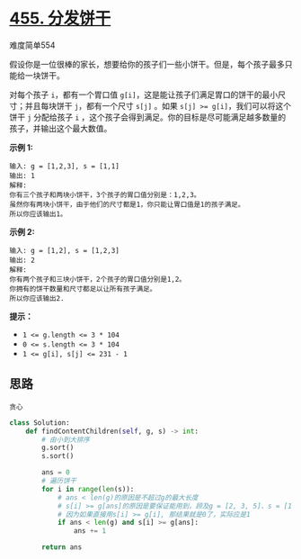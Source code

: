 # [455. 分发饼干](https://leetcode.cn/problems/assign-cookies/)

难度简单554

假设你是一位很棒的家长，想要给你的孩子们一些小饼干。但是，每个孩子最多只能给一块饼干。

对每个孩子 `i`，都有一个胃口值 `g[i]`，这是能让孩子们满足胃口的饼干的最小尺寸；并且每块饼干 `j`，都有一个尺寸 `s[j]` 。如果 `s[j] >= g[i]`，我们可以将这个饼干 `j` 分配给孩子 `i` ，这个孩子会得到满足。你的目标是尽可能满足越多数量的孩子，并输出这个最大数值。

**示例 1:**

```
输入: g = [1,2,3], s = [1,1]
输出: 1
解释: 
你有三个孩子和两块小饼干，3个孩子的胃口值分别是：1,2,3。
虽然你有两块小饼干，由于他们的尺寸都是1，你只能让胃口值是1的孩子满足。
所以你应该输出1。
```

**示例 2:**

```
输入: g = [1,2], s = [1,2,3]
输出: 2
解释: 
你有两个孩子和三块小饼干，2个孩子的胃口值分别是1,2。
你拥有的饼干数量和尺寸都足以让所有孩子满足。
所以你应该输出2.
```

 

**提示：**

- `1 <= g.length <= 3 * 104`
- `0 <= s.length <= 3 * 104`
- `1 <= g[i], s[j] <= 231 - 1`





## 思路

```
贪心
```



```python
class Solution:
    def findContentChildren(self, g, s) -> int:
        # 由小到大排序
        g.sort()
        s.sort()

        ans = 0
        # 遍历饼干
        for i in range(len(s)):
            # ans < len(g)的原因是不超过g的最大长度
            # s[i] >= g[ans]的原因是要保证能用到，顾及g = [2, 3, 5]、s = [1, 2]的情况
            # 因为如果直接用s[i] >= g[i], 那结果就是0了，实际应是1
            if ans < len(g) and s[i] >= g[ans]:
                ans += 1

        return ans
```

